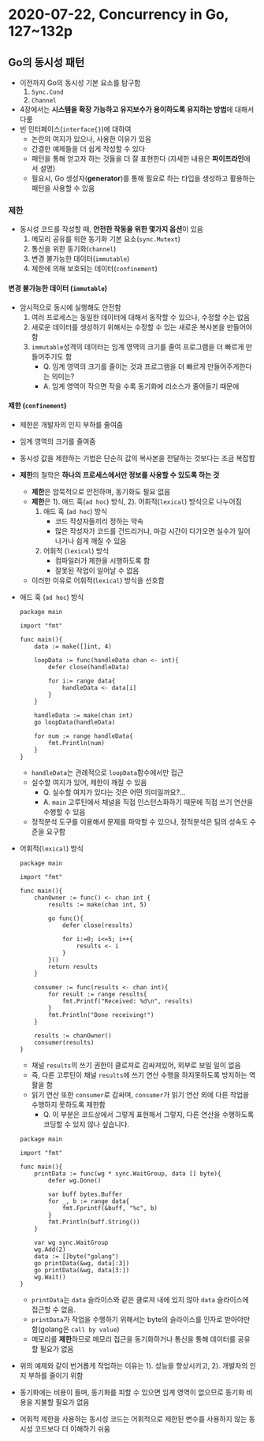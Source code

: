 # 2020-07-22, Concurrency in Go, 127~132p

## Go의 동시성 패턴

-   이전까지 Go의 동시성 기본 요소를 탐구함
    1. `Sync.Cond`
    2. `Channel`
-   4장에서는 **시스템을 확장 가능하고 유지보수가 용이하도록 유지하는 방법**에 대해서 다룸
-   빈 인터페이스(`interface{}`)에 대하여
    -   논란의 여지가 있으나, 사용한 이유가 있음
    -   간결한 예제들을 더 쉽게 작성할 수 있다
    -   패턴을 통해 얻고자 하는 것들을 더 잘 표현한다 (자세한 내용은 **파이프라인**에서 설명)
    -   필요시, Go 생성자(**generator**)를 통해 필요로 하는 타입을 생성하고 활용하는 패턴을 사용할 수 있음

### 제한

-   동시성 코드를 작성할 때, **안전한 작동을 위한 몇가지 옵션**이 있음
    1. 메모리 공유를 위한 동기화 기본 요소(`sync.Mutext`)
    2. 통신을 위한 동기화(`channel`)
    3. 변경 불가능한 데이터(`immutable`)
    4. 제한에 의해 보호되는 데이터(`confinement`)

#### 변경 불가능한 데이터 (`immutable`)

-   암시적으로 동시에 실행해도 안전함
    1. 여러 프로세스는 동일한 데이터에 대해서 동작할 수 있으나, 수정할 수는 없음
    2. 새로운 데이터를 생성하기 위해서는 수정할 수 있는 새로운 복사본을 만들어야함
    3. `immutable`성격의 데이터는 임계 영역의 크기를 줄여 프로그램을 더 빠르게 만들어주기도 함
        - Q. 임계 영역의 크기를 줄이는 것과 프로그램을 더 빠르게 만들어주게한다는 의미는?
        - A. 임계 영역이 작으면 작을 수록 동기화에 리소스가 줄어들기 때문에

#### 제한 (`confinement`)

-   제한은 개발자의 인지 부하를 줄여줌
-   임계 영역의 크기를 줄여줌
-   동시성 값을 제한하는 기법은 단순히 값의 복사본을 전달하는 것보다는 조금 복잡함
-   **제한**의 철학은 **하나의 프로세스에서만 정보를 사용할 수 있도록 하는 것**

    -   **제한**은 암묵적으로 안전하며, 동기화도 필요 없음
    -   **제한**은 1). 애드 훅(`ad hoc`) 방식, 2). 어휘적(`lexical`) 방식으로 나누어짐
        1. 애드 훅 (`ad hoc`) 방식
            - 코드 작성자들끼리 정하는 약속
            - 많은 작성자가 코드를 건드리거나, 마감 시간이 다가오면 실수가 일어나거나 쉽게 깨질 수 있음
        2. 어휘적 (`lexical`) 방식
            - 컴파일러가 제한을 시행하도록 함
            - 잘못된 작업이 일어날 수 없음
    -   이러한 이유로 어휘적(`lexical`) 방식을 선호함

-   애드 훅 (`ad hoc`) 방식

    ```golang
    package main

    import "fmt"

    func main(){
        data := make([]int, 4)

        loopData := func(handleData chan <- int){
            defer close(handleData)

            for i:= range data{
                handleData <- data[i]
            }
        }

        handleData := make(chan int)
        go loopData(handleData)

        for num := range handleData{
            fmt.Println(num)
        }
    }
    ```

    -   `handleData`는 관례적으로 `loopData`함수에서만 접근
    -   실수할 여지가 있어, 제한이 깨질 수 있음
        -   Q. 실수할 여지가 있다는 것은 어떤 의미일까요?...
        -   A. `main` 고루틴에서 채널을 직접 인스턴스화하기 때문에 직접 쓰기 연산을 수행할 수 있음
    -   정적분석 도구를 이용해서 문제를 파악할 수 있으나, 정적분석은 팀의 성숙도 수준을 요구함

-   어휘적(`lexical`) 방식

    ```golang
    package main

    import "fmt"

    func main(){
        chanOwner := func() <- chan int {
            results := make(chan int, 5)

            go func(){
                defer close(results)

                for i:=0; i<=5; i++{
                    results <- i
                }
            }()
            return results
        }

        consumer := func(results <- chan int){
            for result := range results{
                fmt.Printf("Received: %d\n", results)
            }
            fmt.Println("Done receiving!")
        }

        results := chanOwner()
        consumer(results)
    }
    ```

    -   채널 `results`의 쓰기 권한이 클로져로 감싸져있어, 외부로 보일 일이 없음
    -   즉, 다른 고루틴이 채널 `results`에 쓰기 연산 수행을 하지못하도록 방지하는 역활을 함
    -   읽기 연산 또한 `consumer`로 감싸며, `consumer`가 읽기 연산 외에 다른 작업을 수행하지 못하도록 제한함
        -   Q. 이 부분은 코드상에서 그렇게 표현해서 그렇지, 다른 연산을 수행하도록 코딩할 수 있지 않나 싶습니다.

    ```golang
    package main

    import "fmt"

    func main(){
        printData := func(wg * sync.WaitGroup, data [] byte){
            defer wg.Done()

            var buff bytes.Buffer
            for _, b := range data{
                fmt.Fprintf(&buff, "%c", b)
            }
            fmt.Println(buff.String())
        }

        var wg sync.WaitGroup
        wg.Add(2)
        data := []byte("golang")
        go printData(&wg, data[:3])
        go printData(&wg, data[3:])
        wg.Wait()
    }
    ```

    -   `printData`는 `data` 슬라이스와 같은 클로져 내에 있지 않아 `data` 슬라이스에 접근할 수 없음.
    -   `printData`가 작업을 수행하기 위해서는 byte의 슬라이스를 인자로 받아야만 함(golang은 `call by value`)
    -   메모리를 **제한**하므로 메모리 접근을 동기화하거나 통신을 통해 데이터를 공유할 필요가 없음

-   위의 예제와 같이 번거롭게 작업하는 이유는 1). 성능을 향상시키고, 2). 개발자의 인지 부하를 줄이기 위함
-   동기화에는 비용이 들며, 동기화를 피할 수 있으면 임계 영역이 없으므로 동기화 비용을 지불할 필요가 없음
-   어휘적 제한을 사용하는 동시성 코드는 어휘적으로 제한된 변수를 사용하지 않는 동시성 코드보다 더 이해하기 쉬움

